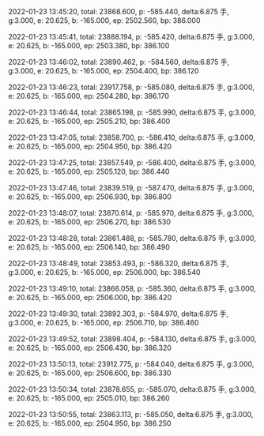 2022-01-23 13:45:20, total: 23868.600, p: -585.440, delta:6.875 手, g:3.000, e: 20.625, b: -165.000, ep: 2502.560, bp: 386.000

2022-01-23 13:45:41, total: 23888.194, p: -585.420, delta:6.875 手, g:3.000, e: 20.625, b: -165.000, ep: 2503.380, bp: 386.100

2022-01-23 13:46:02, total: 23890.462, p: -584.560, delta:6.875 手, g:3.000, e: 20.625, b: -165.000, ep: 2504.400, bp: 386.120

2022-01-23 13:46:23, total: 23917.758, p: -585.080, delta:6.875 手, g:3.000, e: 20.625, b: -165.000, ep: 2504.280, bp: 386.170

2022-01-23 13:46:44, total: 23865.198, p: -585.990, delta:6.875 手, g:3.000, e: 20.625, b: -165.000, ep: 2505.210, bp: 386.400

2022-01-23 13:47:05, total: 23858.700, p: -586.410, delta:6.875 手, g:3.000, e: 20.625, b: -165.000, ep: 2504.950, bp: 386.420

2022-01-23 13:47:25, total: 23857.549, p: -586.400, delta:6.875 手, g:3.000, e: 20.625, b: -165.000, ep: 2505.120, bp: 386.440

2022-01-23 13:47:46, total: 23839.519, p: -587.470, delta:6.875 手, g:3.000, e: 20.625, b: -165.000, ep: 2506.930, bp: 386.800

2022-01-23 13:48:07, total: 23870.614, p: -585.970, delta:6.875 手, g:3.000, e: 20.625, b: -165.000, ep: 2506.270, bp: 386.530

2022-01-23 13:48:28, total: 23861.488, p: -585.780, delta:6.875 手, g:3.000, e: 20.625, b: -165.000, ep: 2506.140, bp: 386.490

2022-01-23 13:48:49, total: 23853.493, p: -586.320, delta:6.875 手, g:3.000, e: 20.625, b: -165.000, ep: 2506.000, bp: 386.540

2022-01-23 13:49:10, total: 23866.058, p: -585.360, delta:6.875 手, g:3.000, e: 20.625, b: -165.000, ep: 2506.000, bp: 386.420

2022-01-23 13:49:30, total: 23892.303, p: -584.970, delta:6.875 手, g:3.000, e: 20.625, b: -165.000, ep: 2506.710, bp: 386.460

2022-01-23 13:49:52, total: 23898.404, p: -584.130, delta:6.875 手, g:3.000, e: 20.625, b: -165.000, ep: 2506.430, bp: 386.320

2022-01-23 13:50:13, total: 23912.775, p: -584.040, delta:6.875 手, g:3.000, e: 20.625, b: -165.000, ep: 2506.600, bp: 386.330

2022-01-23 13:50:34, total: 23878.655, p: -585.070, delta:6.875 手, g:3.000, e: 20.625, b: -165.000, ep: 2505.010, bp: 386.260

2022-01-23 13:50:55, total: 23863.113, p: -585.050, delta:6.875 手, g:3.000, e: 20.625, b: -165.000, ep: 2504.950, bp: 386.250